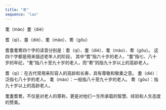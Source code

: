 ```yaml
---
title: "老"
sequence: "lao"
---
```



耄（mào）耋（dié）

耆（qí）、耋（dié）、耄（mào）、耈（gǒu）

‌耆耋耄‌耈四个字的读音分别是：耆（qí）、耋（dié）、耄（mào）、耈（gǒu）。
这四个字都是用来描述老年人的阶段，
其中“耆”指六十岁的老人，“耋”指七、八十岁的年纪，“耄”指八十至九十岁的老人，而“耈”则指九十岁以上的高龄老人。

耆（qí）：在古代常用来形容人的高龄和长寿，具有尊敬和敬重之意。
耋（dié）：泛指七八十岁的老人。
耄（mào）：一般指八十至九十岁的老人。
耈（gǒu）：指九十岁以上的高龄老人。

耄耋‌耆‌耈，不仅是对老人的尊称，更是对他们一生所承载的智慧、经验和人生态度的赞美。
